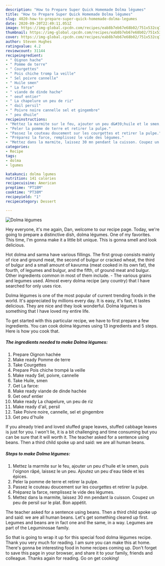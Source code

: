 ```yaml
---
description: "How to Prepare Super Quick Homemade Dolma légumes"
title: "How to Prepare Super Quick Homemade Dolma légumes"
slug: 4020-how-to-prepare-super-quick-homemade-dolma-legumes
date: 2020-09-20T22:49:11.051Z
image: https://img-global.cpcdn.com/recipes/eab8b7eb67e68b02/751x532cq70/dolma-legumes-photo-principale-de-la-recette.jpg
thumbnail: https://img-global.cpcdn.com/recipes/eab8b7eb67e68b02/751x532cq70/dolma-legumes-photo-principale-de-la-recette.jpg
cover: https://img-global.cpcdn.com/recipes/eab8b7eb67e68b02/751x532cq70/dolma-legumes-photo-principale-de-la-recette.jpg
author: Steven Hughes
ratingvalue: 4.2
reviewcount: 31144
recipeingredient:
- " Oignon hache"
- " Pomme de terre"
- " Courgettes"
- " Pois chiche tromp la veille"
- " Sel poivre cannelle"
- " Huile smen"
- " La farce"
- " viande de dinde hache"
- " oeuf entier"
- " La chapelure un peu de riz"
- " dail persil"
- " Poivre noire cannelle sel et gingembre"
- " peu dhuile"
recipeinstructions:
- "Mettez la marmite sur le feu, ajouter un peu d&#39;huile et le smen, puis l&#39;oignon râpé, laissez le un peu. Ajoutez un peu d&#39;eau tiède et les épices."
- "Peler la pomme de terre et retirer la pulpe."
- "Passez le couteau doucement sur les courgettes et retirer la pulpe."
- "Préparez la farce, remplissez le vide des légumes."
- "Mettez dans la marmite, laissez 30 mn pendant la cuisson. Coupez un peu de persil sur le plat. Bon appétit."
categories:
- Recipe
tags:
- dolma
- lgumes

katakunci: dolma lgumes 
nutrition: 141 calories
recipecuisine: American
preptime: "PT18M"
cooktime: "PT38M"
recipeyield: "1"
recipecategory: Dessert

---
```



![Dolma légumes](https://img-global.cpcdn.com/recipes/eab8b7eb67e68b02/751x532cq70/dolma-legumes-photo-principale-de-la-recette.jpg)

Hey everyone, it's me again, Dan, welcome to our recipe page. Today, we're going to prepare a distinctive dish, dolma légumes. One of my favorites. This time, I'm gonna make it a little bit unique. This is gonna smell and look delicious.

Hot dolma and sarma have various fillings. The first group consists mainly of rice and ground meat, the second of bulgur or cracked wheat, the third of bulgur and a small amount of kavurma (meat cooked in its own fat), the fourth, of legumes and bulgur, and the fifth, of ground meat and bulgur. Other ingredients common in most of them include. - The various grains and legumes used. Almost every dolma recipe (any country) that I have searched for only uses rice.

Dolma légumes is one of the most popular of current trending foods in the world. It's appreciated by millions every day. It is easy, it's fast, it tastes delicious. They are nice and they look wonderful. Dolma légumes is something that I have loved my entire life.


To get started with this particular recipe, we have to first prepare a few ingredients. You can cook dolma légumes using 13 ingredients and 5 steps. Here is how you cook that.

<!--inarticleads1-->

##### The ingredients needed to make Dolma légumes:

1. Prepare  Oignon hachée
1. Make ready  Pomme de terre
1. Take  Courgettes
1. Prepare  Pois chiche trompé la veille
1. Make ready  Sel, poivre, cannelle
1. Take  Huile, smen
1. Get  La farce:
1. Make ready  viande de dinde hachée
1. Get  oeuf entier
1. Make ready  La chapelure, un peu de riz
1. Make ready  d&#39;ail, persil
1. Take  Poivre noire, cannelle, sel et gingembre
1. Get  peu d&#39;huile


If you already tried and loved stuffed grape leaves, stuffed cabbage leaves is just for you. I won&#39;t lie, it is a bit challenging and time consuming but you can be sure that it will worth it. The teacher asked for a sentence using beans. Then a third child spoke up and said: we are all human beans. 

<!--inarticleads2-->

##### Steps to make Dolma légumes:

1. Mettez la marmite sur le feu, ajouter un peu d&#39;huile et le smen, puis l&#39;oignon râpé, laissez le un peu. Ajoutez un peu d&#39;eau tiède et les épices.
1. Peler la pomme de terre et retirer la pulpe.
1. Passez le couteau doucement sur les courgettes et retirer la pulpe.
1. Préparez la farce, remplissez le vide des légumes.
1. Mettez dans la marmite, laissez 30 mn pendant la cuisson. Coupez un peu de persil sur le plat. Bon appétit.


The teacher asked for a sentence using beans. Then a third child spoke up and said: we are all human beans. Let&#39;s get something cleared up first. Legumes and beans are in fact one and the same, in a way. Legumes are part of the Leguminosae family. 

So that is going to wrap it up for this special food dolma légumes recipe. Thank you very much for reading. I am sure you can make this at home. There's gonna be interesting food in home recipes coming up. Don't forget to save this page in your browser, and share it to your family, friends and colleague. Thanks again for reading. Go on get cooking!
